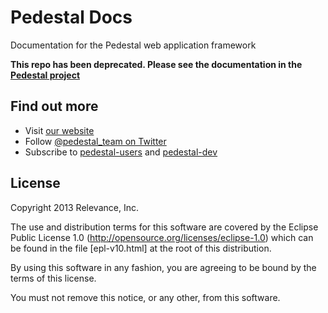 Pedestal Docs
========

Documentation for the Pedestal web application framework

**This repo has been deprecated.  Please see the documentation in the [Pedestal project](https://github.com/pedestal/pedestal/tree/master/guides)**

## Find out more

* Visit [our website](http://pedestal.io/)
* Follow [@pedestal_team on Twitter](http://twitter.com/pedestal_team)
* Subscribe to [pedestal-users](https://groups.google.com/d/forum/pedestal-users) and [pedestal-dev](https://groups.google.com/d/forum/pedestal-dev)

License
-------
Copyright 2013 Relevance, Inc.

The use and distribution terms for this software are covered by the
Eclipse Public License 1.0 (http://opensource.org/licenses/eclipse-1.0)
which can be found in the file [epl-v10.html] at the root of this distribution.

By using this software in any fashion, you are agreeing to be bound by
the terms of this license.

You must not remove this notice, or any other, from this software.
